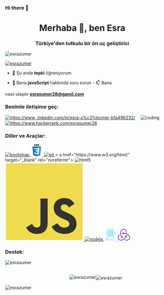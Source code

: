 ### Hi there 👋

<h1 align="center">Merhaba 👋, ben Esra</h1>
<h3 align="center">Türkiye'den tutkulu bir ön uç geliştirici</h3>

<p align="left"> <img src=" https://komarev.com/ghpvc/?username=esrazumer&label=Profile%20views&color=0e75b6&style=flat" alt="esrazumer" /> </p>

<p align="left"> <a href="https:/ /github.com/ryo-ma/github-profile-trophy"><img src="https://github-profile-trophy.vercel.app/?username=esrazumer" alt="esrazumer" /></a > </p>

- 🌱 Şu anda **tepki** öğreniyorum

- 💬 Bana **javaScript** hakkında soru sorun - 📫 Bana

nasıl ulaşılır **esrasumer28@gamil.com**

<h3 align="left"> Benimle iletişime geç:</h3>
<img align ="right" alt="coding" width"400" src="https://giphy.com/gifs/scaler-official-monday-computer-laptop-scZPhLqaVOM1qG4lT9/fullscreen">
<p hizalama="sol">
<a href="https://linkedin.com/in/https://www.linkedin.com/in/esra-s%c3%bcmer-b1a496232/" target="boş"><img align="center " src="https://raw.githubusercontent.com/rahuldkjain/github-profile-readme-generator/master/src/images/icons/Social/linked-in-alt.svg" alt="https://www .linkedin.com/in/esra-s%c3%bcmer-b1a496232/" height="30" width="40" /></a>
<a href="https://www.hackerrank.com/https ://www.hackerrank.com/esrasumer28" target="boş"><img align="center" src="https://raw.githubusercontent.com/rahuldkjain/github-profile-readme-generator/master/src /images/icons/Social/hackerrank.svg" alt="https://www.hackerrank.com/esrasumer28" height="30" width="40" /></a>
</p>

<h3 align="left">Diller ve Araçlar:</h3>
<p align="left"> <a href="https://getbootstrap.com" target="_blank" rel="noreferrer"> <img src="https://raw.githubusercontent.com/devicons/devicon /master/icons/bootstrap/bootstrap-plain-wordmark.svg" alt="bootstrap" width="40" height="40"/> </a> <a href="https://www.w3schools.com /css/" target="_blank" rel="noreferrer"> <img src="https://raw.githubusercontent.com/devicons/devicon/master/icons/css3/css3-original-wordmark.svg" alt= "css3" width="40" height="40"/> </a> <a href="https://git-scm.com/" target="_blank" rel="noreferrer"> <img src="https://www.vectorlogo.zone/logos/git-scm/git-scm-icon.svg" alt="git" width="40" height="40"/> </a> < a href="https://www.w3.org/html/" target="_blank" rel="noreferrer"> <img src="https://raw.githubusercontent.com/devicons/devicon/master/icons /html5/html5-original-wordmark.svg" alt="html5" width="40" height="40"/> </a> <a href="https://developer.mozilla.org/en-US /docs/Web/JavaScript" target="_blank" rel="noreferrer"> <img src="https://raw.githubusercontent.com/devicons/devicon/master/icons/javascript/javascript-original.svg" alt ="javascript" genişlik="40" yükseklik="40"/> </a> <a href="https://nodejs.org" target="_blank" rel="noreferrer"> <img src="https://raw.githubusercontent.com/devicons/devicon /master/icons/nodejs/nodejs-original-wordmark.svg" alt="nodejs" width="40" height="40"/> </a> <a href="https://reactjs.org/" target="_blank" rel="noreferrer"> <img src="https://raw.githubusercontent.com/devicons/devicon/master/icons/react/react-original-wordmark.svg" alt="tepki" genişlik ="40" height="40"/> </a> <a href="https://redux.js.org" target="_blank" rel="noreferrer"> <img src="https://raw.githubusercontent.com/devicons/devicon/master/icons/redux/redux-original.svg" alt="redux" width="40" height="40"/> </a > </p>

<h3 align="left">Destek:</h3>
<p> <a href="https://www.buymeacoffee.com/esrazumer"> <img align="left" src="https://cdn .buymeacoffee.com/buttons/v2/default-yellow.png" height="50" width="210" alt="esrasumer" /></a> </p><br><br>

<p><img align="left" src="https://github-readme-stats.vercel.app/api/top-langs?username=esrazumer&show_icons=true&locale=tr&layout=compact" alt="esrazumer" /> </p>

<p> <img align="center" src="https://github-readme-stats.vercel.app/api?username=esrazumer&show_icons=true&locale=en" alt="esrazumer" /> </p>

<p><img align="center" src="https://github-readme-streak-stats.herokuapp.com/?user=esrazumer&" alt="esrazumer" /></p>
